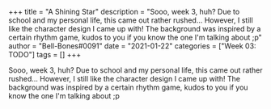 +++
title = "A Shining Star"
description = "Sooo, week 3, huh? Due to school and my personal life, this came out rather rushed... However, I still like the character design I came up with! The background was inspired by a certain rhythm game, kudos to you if you know the one I'm talking about ;p"
author = "Bell-Bones#0091"
date = "2021-01-22"
categories = ["Week 03: TODO"]
tags = []
+++

Sooo, week 3, huh? Due to school and my personal life, this came out rather rushed... However, I still like the character design I came up with! The background was inspired by a certain rhythm game, kudos to you if you know the one I'm talking about ;p
